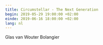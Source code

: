 ```yaml
---
title: Circumstellar - The Next Generation
begin: 2019-05-29 19:00:00 +02:00
einde: 2019-06-16 18:00:00 +02:00
lang: nl
---
```


Glas van Wouter Bolangier
